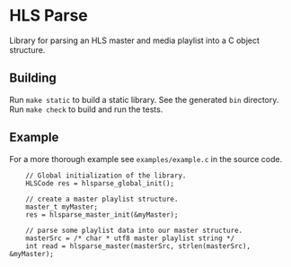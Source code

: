 # HLS Parse
Library for parsing an HLS master and media playlist into a C object structure.

## Building
Run `make static` to build a static library. See the generated `bin` directory.
Run `make check` to build and run the tests.

## Example
For a more thorough example see `examples/example.c` in the source code.
```
    // Global initialization of the library.
    HLSCode res = hlsparse_global_init();

    // create a master playlist structure.
    master_t myMaster;
    res = hlsparse_master_init(&myMaster);

    // parse some playlist data into our master structure.
    masterSrc = /* char * utf8 master playlist string */
    int read = hlsparse_master(masterSrc, strlen(masterSrc), &myMaster);
```